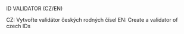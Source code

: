 ID VALIDATOR (CZ/EN)

CZ: Vytvořte validátor českých rodných čísel
EN: Create a validator of czech IDs
